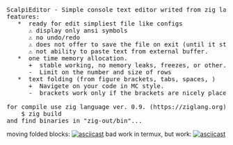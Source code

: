 <pre>
ScalpiEditor - Simple console text editor writed from zig language. 
features:
   *  ready for edit simpliest file like configs
      ⚠️ display only ansi symbols
      ⚠️ no undo/redo
      ⚠️ does not offer to save the file on exit (until it stabilizes)
      ⚠️ not ability to paste text from external buffer.
   *  one time memory allocation. 
      +  stable working, no memory leaks, freezes, or other.
      -  Limit on the number and size of rows 
   *  text folding (from figure brackets, tabs, spaces, )
      +  Navigete on your code in MC style.
      -  brackets work only if the brackets are nicely placed. (one change nest to one line)

for compile use zig language ver. 0.9. (https://ziglang.org):
    $ zig build
and find binaries in "zig-out/bin"...
</pre>

moving folded blocks:
[![asciicast](https://asciinema.org/a/467542.svg)](https://asciinema.org/a/467542)
bad work in termux, but work:
[![asciicast](https://asciinema.org/a/Mck6jByurHgviSTed3If2IcYq.svg)](https://asciinema.org/a/Mck6jByurHgviSTed3If2IcYq)

